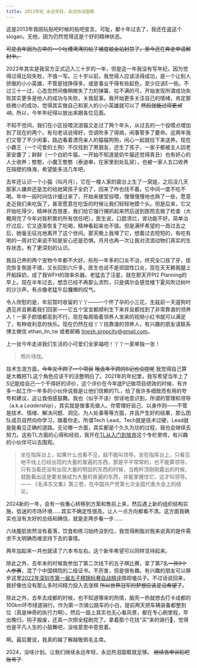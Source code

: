 ```yaml
---
title: 2023年纪 永远年轻，永远热泪盈眶
---
```


这是2013年我刚玩贴吧时候的贴吧宣言。可耻，都十年过去了，我还在盗这个slogan。无他，因为仍然觉得这是个好的精神状态。

~~可是去年因为古早的一个吐槽湾湾的帖子被度娘全站封禁了，至今还在奔走申请解封中。~~

2022年其实是我官方正式迈入三十岁的一年，但是这一年我没有写年纪，因为觉得过得比较失败，不值一写。三十岁以前，我觉得人应该活得成功，是一个让别人骄傲的小小英雄，不管是钱挣得多，或是事业干得有些起色，至少应该E一些。不过三十一过，心态忽然间像稍微失了力的弹簧、拉不满的弓，开始发现所谓成功失败其实更多是他人的成功与失败，关我屁事。我开始更多关注自己的情绪，肯定那些微小的成功，觉得其实做自己和家人的小小英雄就可以了 ~~然后就能过得更*成功*~~。所以，今年年纪得以放出来跟各位见面。

不知不觉间，我们在小区投喂流浪猫又走过了两个年头，从过去的一个投喂点增加到了现在的两个。有句老话说得好，空调吹多了得病，闲事管多了要命。这两年我们又管了不少闲事，路边看着漂亮亲人的猫猫狗狗，闲心一起就捡下来送养。现在小霸王（一个可爱的土狗）不仅找到了男朋友，还生了孩子，一家子都被主人回老家安置了；鲜鲜（一个白奶牛猫，一开始不知道是奶牛猫还觉得真丑）也有好心的人士收养；憨憨，小魔王憨憨（泰迪串，在家里到处乱尿），也被一家人五口收养在隔壁的珠海，希望能多活几年吧。

去年还认识一个小猫（叫月月），它在一楼人家的窗台上生了一窝娃，之后没几天那家人嫌弃还是怎的给她窝孩子全扔了，回来了咋也找不着。它中间一度不吃不喝。年中一段时间估计缓过来了，开始来接受投喂，慢慢慢慢地也熟了一些，愿意走近我们来吃饭了，甚至愿意在吃饭的时候让我们轻轻地摸个头。但是后来，它又开始吃得少，精神状态很差，我们给它强行捕抓起来然后送到医院去做了检查（大概用完了今年对我积累的所有信任吧），医生说，口腔溃烂，肾功能不好。简单治疗过后，它又逐渐恢复了吃喝，精神看起来也不错。但是满怀希望的一周过去之后，她毫无征兆地离开了这个世间。那天晚上我埋了它，想着过去短短的，有吃有喝的一周对它来说不知是安心还是恐惧。月月也再一次让我对流浪动物们真实的生存状态，有了更深刻的认识。

我自己养的两个宠物今年都不大好。彤彤一年多的口炎不治，终究全口拔了牙，拔完恢复倒是不错，又长回到六斤多，医生也说不是顽固性口炎，现在天天赖我腿上开船踩奶，成了我WFH的效率杀器。老猛去了汪星，就在那天开PI2 Planning的早上。现在半年过去，想念已经不再那么浓烈，只是偶尔会感觉楼下夏风吹过树叶的沙沙声，有点像老猛午后慵懒的叹气。

令人欣慰的是，年前暂时收留的丫丫——一个怀了孕的小三花，生娃前一天遛狗时遇见并且赖着我们回家——它五个宝宝都顺利生下来并且都找到了非常靠谱的领养人！一家子颜值都高到不行。现在每周吸着领养人发来的视频小红书就可以满足了，有种收利息的快乐。现在仍然在给丫丫找靠谱的领养人，有兴趣的朋友请联系博主微信 ethan_lin_tw 或者邮箱 linesh.simpcity@gmail.com。

上一张今年走进我们生活的小可爱们全家福吧！丫丫一家单独一张！

> 照片待找。

技术生涯方面，~~今年又干跨了一个项目~~ ~~哦去年干跨的S记也没提呢~~ 我觉得自己算是大概把TL这个角色应该干的活整明白了。2021年的年纪里，我写希望当年上了S记能给自己一个干得好的评价，这个评价在今年底P记做项目绩效的时候，有许多一起工作一年多的小伙伴说我是让他们信赖的TL，给了我许多细致而有用的夸夸和建议，这让我倍感鼓舞。我也（似乎不该）惊讶地意识到，所谓的管理和领导（a.k.a *Leadership*），其实就是做事先做人。你管理好自己、以身作则——不管是技术、情绪、解决问题、洞见、为人处事等等方面，并且产生好的结果，那么团队成员自然向你学习，跟着你走。所谓Tech Lead，Tech就是技术过硬，Lead就是能看见正确的道路。无论哪一方面，其实都是个久久为功的过程，我也会继续去努力。这些TL方面的心得和经验，我开在[TL从入门到放弃][Road to Tech Lead]这个专栏里唠，有兴趣的小伙伴可以去围观。

> 坐在指挥台上，如果什么也看不见，就不能叫领导。坐在指挥台上，只看见地平线上已经出现的大量的普遍的东西，那是平平常常的，也不能算领导。只有当着还没有出现大量的明显的东西的时候，当桅杆顶刚刚露出的时候，就能看出这是要发展成为大量的普遍的东西，并能掌握住它，这才叫领导。 —— 《毛泽东文集》第三卷，在中国共产党第七次全国代表大会上的结论。

2024新的一年，会有一些重心转移到方案和售前上来，然后遇上新的组织结构实施，低迷的市场环境……其实不确定性很高，让人一点方向都看不清。这方面我确实也没有太好的总结和确信，就是走两步看一步……

六块腹肌依然没有着落，饮食和练习始终没到位，我觉得刷脂对我来说真的是件需求不太明确而难坚持下去的事情。

两年加起来一共也就读了六本书左右。这个新年希望可以同样坚持起来。

除此之外，去年末的时候我参加了第二次线下的五子棋比赛，拿了第7名~~一共9个人参赛~~，混了个中国棋院的二级证书。不厉害，但是很有趣。有兴趣的朋友可以移步这里[2022年深圳市第一届五子棋锦标赛自战棋评][2022 Shenzhen Renju Tournament]围观嗑瓜子。不过话说回来，我好像也没有那么多时间精力投入去涨棋 ~~所以世界冠军的梦想应该是没希望了~~。

除此之外，去年去成都的时候，也不知道哪来的热情，脑壳一热就想去打卡成都的100km环市绿道骑行。作为第一次骑公路车的小白，提前两天把车辆装备都整到位（真是神奇的执行力啊）。然后一路上其实也无心看风景，都在专心刷里程，早出晚归，钩子报废，还真一次把全程刷完了。拿着那个花钱“买”来的骑行🏅，觉得也是平凡人生的小鼓舞吧，没啥意思中意思着。

啊。最后要说，我真的越了解越敬佩毛主席。

2024，没啥计划。让我们继续永远年轻，永远热泪盈眶就足够。 ~~继续去申诉贴吧账号了~~

[Road to Tech Lead]: https://ethan.thoughtworkers.me/#/post/2023-08-01-my-tech-lead-journey-i
[2022 Shenzhen Renju Tournament]: https://ethan.thoughtworkers.me/#/post/2022-12-18-first-shenzhen-renju-tournament
